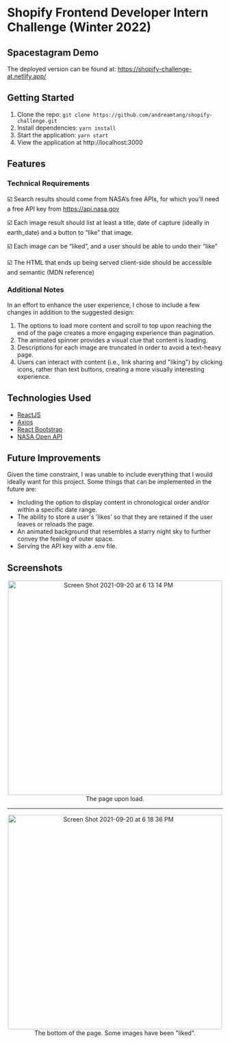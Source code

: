 # Shopify Frontend Developer Intern Challenge (Winter 2022)

## Spacestagram Demo

The deployed version can be found at: https://shopify-challenge-at.netlify.app/

## Getting Started

1. Clone the repo: `git clone https://github.com/andreamtang/shopify-challenge.git`
2. Install dependencies: `yarn install` 
3. Start the application: `yarn start`
4. View the application at http://localhost:3000

## Features

### Technical Requirements

☑️ Search results should come from NASA’s free APIs, for which you’ll need a free API key from https://api.nasa.gov

☑️ Each image result should list at least a title, date of capture (ideally in earth_date) and a button to “like” that image.

☑️ Each image can be “liked”, and a user should be able to undo their “like”

☑️ The HTML that ends up being served client-side should be accessible and semantic (MDN reference)

### Additional Notes

In an effort to enhance the user experience, I chose to include a few changes in addition to the suggested design:

1. The options to load more content and scroll to top upon reaching the end of the page creates a more engaging experience than pagination.
2. The animated spinner provides a visual clue that content is loading.
3. Descriptions for each image are truncated in order to avoid a text-heavy page.
4. Users can interact with content (i.e., link sharing and "liking") by clicking icons, rather than text buttons, creating a more visually interesting experience.

## Technologies Used

- [ReactJS](https://reactjs.org/)
- [Axios](https://www.npmjs.com/package/axios)
- [React Bootstrap](https://react-bootstrap.github.io/)
- [NASA Open API](https://api.nasa.gov/)

## Future Improvements

Given the time constraint, I was unable to include everything that I would ideally want for this project. Some things that can be implemented in the future are:

- Including the option to display content in chronological order and/or within a specific date range. 
- The ability to store a user's 'likes' so that they are retained if the user leaves or reloads the page.
- An animated background that resembles a starry night sky to further convey the feeling of outer space.
- Serving the API key with a .env file.

## Screenshots

<p align="center">
<img width="500" alt="Screen Shot 2021-09-20 at 6 13 14 PM" src="https://user-images.githubusercontent.com/32750252/134097474-b6b36376-420d-45e7-8700-d8600b8a9dcc.png">
  <br> The page upon load.
</p>

---

<p align="center">
<img width="500" alt="Screen Shot 2021-09-20 at 6 18 36 PM" src="https://user-images.githubusercontent.com/32750252/134097820-25944a5c-76c7-402c-a823-b0c81cba1d5a.png">
  <br> The bottom of the page. Some images have been "liked".
</p>

